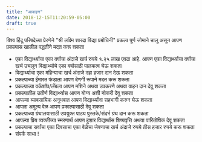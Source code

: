 ```yaml
---
title: "आवाहन"
date: 2018-12-15T11:20:59-05:00
draft: true
---
```


विश्व हिंदू परिषदेच्या प्रेरणेने "श्री लक्ष्मि शारदा विद्या प्रबोधिनी" प्रकल्प पूर्ण जोमाने चालू असून आपण प्रकल्पास खालील पद्धतीने मदत करू शकता

- एका विद्यार्थ्याचा एका वर्षाचा अंदाजे खर्च रुपये १.२५ लाख एवढा आहे. आपण एका विद्यार्थ्याचा वर्षाचा खर्च उचलून विद्यार्थ्याचे एका वर्षासाठी पालकत्व घेऊ शकता
- विद्यार्थ्याचा एका महिन्याचा खर्च अंदाजे दहा हजार दान देऊ शकता
- प्रकल्पाच्या ईमारत फंडाला आपण देणगी रूपाने मदत करू शकता
- प्रकल्पाच्या वर्कशॉप/लॅबला आपण मशिने अथवा उपकरणे अथवा वाहन दान देवू शकता
- प्रकल्पातील उतीर्ण विद्यार्थ्यास आपण योग्य अशी नोकरी देवू शकता
- आपल्या व्यावसायिक अनुभवात आपण विद्यार्थ्यांना सहभागी करुन घेऊ शकता
- आपला अमुल्य वेळ आपण प्रकाल्पासाठी देवू शकता
- प्रकल्पाच्या ग्रंथालयासाठी उपयुक्त पाठ्य पुस्तके/संदर्भ ग्रंथ दान करू शकता
- आपल्या प्रिय व्यक्तीच्या स्मरणार्थ आपण हुशार विद्यार्थास शिष्यवृत्ति अथवा पारितोषिक देवू शकता
- प्रकल्पाचा सर्वांचा एका दिवसाचा एका वेळेचा जेवणाचा खर्च अंदाजे रुपये तीस हजार रुपये करू शकता
- संपर्क साधा !